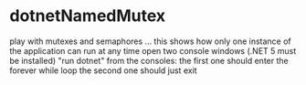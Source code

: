 # dotnetNamedMutex
play with mutexes and semaphores
...
this shows how only one instance of the application can run at any time
open two console windows (.NET 5 must be installed)
"run dotnet" from the consoles:
the first one should enter the forever while loop
the second one should just exit

